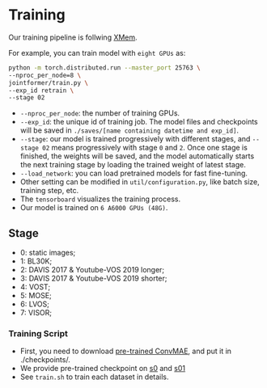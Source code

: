 # Training

Our training pipeline is follwing [XMem](https://github.com/hkchengrex/XMem/blob/main/docs/TRAINING.md#training).

For example, you can train model with `eight GPUs` as:
```bash
python -m torch.distributed.run --master_port 25763 \
--nproc_per_node=8 \
jointformer/train.py \
--exp_id retrain \
--stage 02
```

- `--nproc_per_node`: the number of training GPUs.
- `--exp_id`: the unique id of training job. The model files and checkpoints will be saved in `./saves/[name containing datetime and exp_id]`.
- `--stage`: our model is trained progressively with different stages, and `--stage 02` means progressively with stage `0` and `2`. Once one stage is finished, the weights will be saved, and the model automatically starts the next training stage by loading the trained weight of latest stage.
- `--load_network`: you can load pretrained models for fast fine-tuning.
- Other setting can be modified in `util/configuration.py`, like batch size, training step, etc.
- The `tensorboard` visualizes the training process.
- Our model is trained on `6 A6000 GPUs (48G)`.

## Stage
- 0: static images;
- 1: BL30K;
- 2: DAVIS 2017 & Youtube-VOS 2019 longer;
- 3: DAVIS 2017 & Youtube-VOS 2019 shorter;
- 4: VOST;
- 5: MOSE;
- 6: LVOS;
- 7: VISOR;

### Training Script

- First, you need to download [pre-trained ConvMAE](https://drive.google.com/file/d/1AEPivXw0A0b_m5EwEi6fg2pOAoDr8C31/view?usp=sharing), and put it in ./checkpoints/.
- We provide pre-trained checkpoint on [s0](https://github.com/MCG-NJU/JointFormer/releases/download/v0.1/jointformer_s0.pth) and [s01](https://github.com/MCG-NJU/JointFormer/releases/download/v0.1/jointformer_s01.pth)
- See `train.sh` to train each dataset in details.
